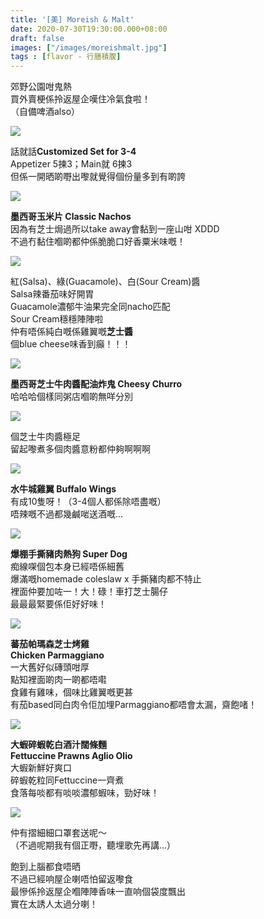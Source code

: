 ```yaml
---
title: '[美] Moreish & Malt'
date: 2020-07-30T19:30:00.000+08:00
draft: false
images: ["/images/moreishmalt.jpg"]
tags : [flavor - 行膳積腹]
---
```

 
郊野公園咁鬼熱  
買外賣梗係拎返屋企嘆住冷氣食啦！  
（自備啤酒also）

![](/images/moreishmalt.jpg)

話就話**Customized Set for 3-4**  
Appetizer 5揀3；Main就 6揀3  
但係一開晒啲嘢出嚟就覺得個份量多到有啲誇  

![](/images/moreishmalt1.jpg)

**墨西哥玉米片 Classic Nachos**  
因為有芝士焗過所以take away會黏到一座山咁 XDDD  
不過冇黏住嗰啲都仲係脆脆口好香粟米味嘅！

![](/images/moreishmalt2.jpg)

紅(Salsa)、綠(Guacamole)、白(Sour Cream)醬  
Salsa辣番茄味好開胃  
Guacamole濃郁牛油果完全同nacho匹配  
Sour Cream穩穩陣陣啦  
仲有唔係純白嘅係雞翼嘅**芝士醬**  
個blue cheese味香到癲！！！

![](/images/moreishmalt3.jpg)

**墨西哥芝士牛肉醬配油炸鬼 Cheesy Churro**  
哈哈哈個樣同粥店嗰啲無咩分別  

![](/images/moreishmalt4.jpg)

個芝士牛肉醬極足  
留起嚟煮多個肉醬意粉都仲夠啊啊啊

![](/images/moreishmalt5.jpg)

**水牛城雞翼 Buffalo Wings**  
有成10隻呀！（3-4個人都係除唔盡嘅）  
唔辣嘅不過都幾鹹啱送酒嘅...

![](/images/moreishmalt6.jpg)

**爆棚手撕豬肉熱狗 Super Dog**  
痴線㗎個包本身已經唔係細舊  
爆滿嘅homemade coleslaw x 手撕豬肉都不特止  
裡面仲要加咗一！大！碌！車打芝士腸仔  
最最最緊要係佢好好味！

![](/images/moreishmalt7.jpg)

**蕃茄帕瑪森芝士烤雞**  
**Chicken Parmaggiano**  
一大舊好似磚頭咁厚  
點知裡面啲肉一啲都唔嚡  
食雞有雞味，個味比雞翼嘅更甚  
有茄based同白肉令佢加埋Parmaggiano都唔會太漏，齋飽啫！

![](/images/moreishmalt8.jpg)

**大蝦碎蝦乾白酒汁闊條麵**  
**Fettuccine Prawns Aglio Olio**  
大蝦新鮮好爽口  
碎蝦乾粒同Fettuccine一齊煮  
食落每啖都有啖啖濃郁蝦味，勁好味！

![](/images/moreishmalt9.jpg)

仲有摺細細口罩套送呢～  
（不過呢期我有個正嘢，聽埋歌先再講...）  
  
  
飽到上腦都食唔晒  
不過已經响屋企喇唔怕留返嚟食  
最慘係拎返屋企嗰陣陣香味一直响個袋度飄出  
實在太誘人太過分喇！  
